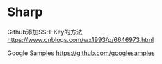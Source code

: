 # Sharp
Github添加SSH-Key的方法
https://www.cnblogs.com/wx1993/p/6646973.html

Google Samples
https://github.com/googlesamples

